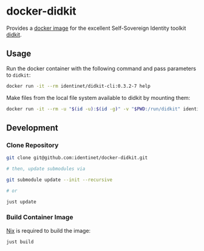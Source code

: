 # docker-didkit

Provides a
[docker image](https://hub.docker.com/repository/docker/identinet/didkit-cli)
for the excellent Self-Sovereign Identity toolkit
[didkit](https://github.com/spruceid/didkit).

## Usage

Run the docker container with the following command and pass parameters to
`didkit`:

```bash
docker run -it --rm identinet/didkit-cli:0.3.2-7 help
```

Make files from the local file system available to didkit by mounting them:

```bash
docker run -it --rm -u "$(id -u):$(id -g)" -v "$PWD:/run/didkit" identinet/didkit-cli:0.3.2-7 key to did --key-path key.jwk
```

## Development

### Clone Repository

```bash
git clone git@github.com:identinet/docker-didkit.git

# then, update submodules via

git submodule update --init --recursive

# or

just update
```

### Build Container Image

[Nix](https://nixos.org) is required to build the image:

```bash
just build
```

